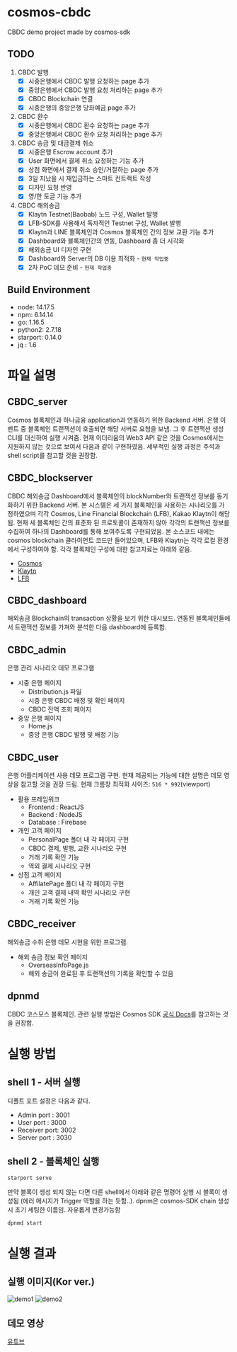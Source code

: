 # cosmos-cbdc
CBDC demo project made by cosmos-sdk

## TODO
1. CBDC 발행
   - [x] 시중은행에서 CBDC 발행 요청하는 page 추가
   - [x] 중앙은행에서 CBDC 발행 요청 처리하는 page 추가
   - [x] CBDC Blockchain 연결
   - [x] 시중은행의 중앙은행 당좌예금 page 추가
2. CBDC 환수
   - [x] 시중은행에서 CBDC 환수 요청하는 page 추가
   - [x] 중앙은행에서 CBDC 환수 요청 처리하는 page 추가
3. CBDC 송금 및 대금결제 취소
   - [x] 시중은행 Escrow account 추가
   - [x] User 화면에서 결제 취소 요청하는 기능 추가
   - [x] 상점 화면에서 결제 취소 승인/거절하는 page 추가
   - [x] 3일 지났을 시 재입금하는 스마트 컨트랙트 작성
   - [x] 디자인 요청 반영
   - [x] 영/한 토글 기능 추가
4. CBDC 해외송금
   - [x] Klaytn Testnet(Baobab) 노드 구성, Wallet 발행
   - [x] LFB-SDK를 사용해서 독자적인 Testnet 구성, Wallet 발행
   - [x] Klaytn과 LINE 블록체인과 Cosmos 블록체인 간의 정보 교환 기능 추가
   - [x] Dashboard와 블록체인간의 연동, Dashboard 좀 더 시각화
   - [x] 해외송금 UI 디자인 구현
   - [x] Dashboard와 Server의 DB 이용 최적화 - `현재 작업중`
   - [x] 2차 PoC 데모 준비 - `현재 작업중`

## Build Environment
- node: 14.17.5
- npm: 6.14.14
- go: 1.16.5
- python2: 2.7.18
- starport: 0.14.0
- jq : 1.6

# 파일 설명

## CBDC_server 

<p>
   Cosmos 블록체인과 하나금융 application과 연동하기 위한 Backend 서버. 은행 이벤트 중 블록체인 트랜잭션이 호출되면 해당 서버로 요청을 보냄. 그 후 트랜잭션 생성 CLI를 대신하여 실행 시켜줌. 현재 이더리움의 Web3 API 같은 것을 Cosmos에서는 지원하지 않는 것으로 보여서 다음과 같이 구현하였음. 세부적인 실행 과정은 주석과 shell script를 참고할 것을 권장함.
</p>

## CBDC_blockserver

<p>
   CBDC 해외송금 Dashboard에서 블록체인의 blockNumber와 트랜잭션 정보를 동기화하기 위한 Backend 서버. 본 시스템은 세 가지 블록체인을 사용하는 시나리오를 가정하였으며 각각 Cosmos, Line Financial Blockchain (LFB), Kakao Klaytn이 해당 됨. 현재 세 블록체인 간의 표준화 된 프로토콜이 존재하지 않아 각각의 트랜잭션 정보를 수집하여 하나의 Dashboard를 통해 보여주도록 구현되었음. 본 소스코드 내에는 cosmos blockchain 클라이언트 코드만 들어있으며, LFB와 Klaytn는 각각 로컬 환경에서 구성하여야 함. 각각 블록체인 구성에 대한 참고자료는 아래와 같음.
   
   - [Cosmos](https://github.com/cosmos/cosmos-sdk)
   - [Klaytn](https://github.com/klaytn/klaytn)
   - [LFB](https://github.com/line/lfb)
</p>

## CBDC_dashboard

해외송금 Blockchain의 transaction 상황을 보기 위한 대시보드. 연동된 블록체인들에서 트랜잭션 정보를 가져와 분석한 다음 dashboard에 등록함.


## CBDC_admin

은행 관리 시나리오 데모 프로그램 

- 시중 은행 페이지
   - Distribution.js 파일
   - 시중 은행 CBDC 배정 및 확인 페이지
   - CBDC 잔액 조회 페이지 
- 중앙 은행 페이지
   - Home.js 
   - 중앙 은행 CBDC 발행 및 배정 기능
   
## CBDC_user

은행 어플리케이션 사용 데모 프로그램 구현. 현재 제공되는 기능에 대한 설명은 데모 영상을 참고할 것을 권장 드림. 현재 크롬창 최적화 사이즈: `516 * 992`(viewport)

- 활용 프레임워크
   - Frontend : ReactJS
   - Backend : NodeJS
   - Database : Firebase 
- 개인 고객 페이지
   - PersonalPage 폴더 내 각 페이지 구현
   - CBDC 결제, 발행, 교환 시나리오 구현
   - 거래 기록 확인 기능
   - 역외 결제 시나리오 구현
- 상점 고객 페이지
   - AffilatePage 폴더 내 각 페이지 구현
   - 개인 고객 결제 내역 확인 시나리오 구현
   - 거래 기록 확인 기능


## CBDC_receiver

해외송금 수취 은행 데모 시현을 위한 프로그램.

- 해외 송금 정보 확인 페이지
   - OverseasInfoPage.js
   - 해외 송금이 완료된 후 트랜잭션의 기록을 확인할 수 있음

## dpnmd

CBDC 코스모스 블록체인. 관련 실행 방법은 Cosmos SDK [공식 Docs](https://docs.cosmos.network/)를 참고하는 것을 권장함.

# 실행 방법

## shell 1 - 서버 실행

디폴트 포트 설정은 다음과 같다.

- Admin port : 3001 
- User port : 3000
- Receiver port: 3002
- Server port : 3030


## shell 2 - 블록체인 실행

```
starport serve
``` 

만약 블록이 생성 되지 않는 다면 다른 shell에서 아래와 같은 명령어 실행 시 블록이 생성됨 (에러 메시지가 Trigger 역할을 하는 듯함..). dpnm은 cosmos-SDK chain 생성 시 초기 세팅한 이름임. 자유롭게 변경가능함

```
dpnmd start
``` 

# 실행 결과

## 실행 이미지(Kor ver.)

![demo1](./images/demo1.PNG)
![demo2](./images/demo2.PNG)

## 데모 영상 

[유튜브](https://www.youtube.com/watch?v=DqvWH7rcHTU)
